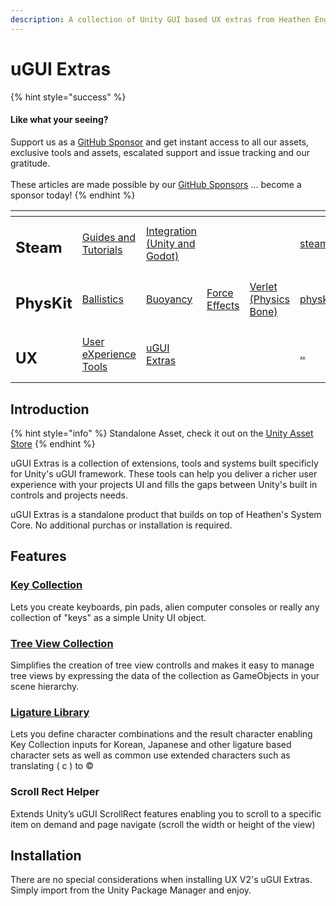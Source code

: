 ```yaml
---
description: A collection of Unity GUI based UX extras from Heathen Engineering.
---
```


# uGUI Extras

{% hint style="success" %}
#### Like what your seeing?

Support us as a [GitHub Sponsor](../../../../become-a-sponsor/) and get instant access to all our assets, exclusive tools and assets, escalated support and issue tracking and our gratitude.\
\
These articles are made possible by our [GitHub Sponsors](../../../../become-a-sponsor/) ... become a sponsor today!
{% endhint %}

<table data-view="cards"><thead><tr><th></th><th></th><th></th><th></th><th></th><th data-hidden data-card-target data-type="content-ref"></th><th data-hidden data-card-cover data-type="files"></th></tr></thead><tbody><tr><td><h2>Steam</h2></td><td><a href="../../../../company/steam/">Guides and Tutorials</a></td><td><a href="../../../steamworks/">Integration (Unity and Godot)</a></td><td></td><td></td><td><a href="../../../../company/steam/">steam</a></td><td><a href="../../../../.gitbook/assets/Steamworks Card.png">Steamworks Card.png</a></td></tr><tr><td><h2>PhysKit</h2></td><td><a href="../../../physkit/learning/sample-scenes/fantasy-style-ballistic-simulation.md">Ballistics</a></td><td><a href="../../../physkit/learning/sample-scenes/1-buoyancy-example.md">Buoyancy</a></td><td><a href="../../../physkit/learning/sample-scenes/1-force-effect-fields.md">Force Effects</a></td><td><a href="../../../physkit/learning/sample-scenes/2-verlet-spring-skinned-mesh.md">Verlet (Physics Bone)</a></td><td><a href="../../../physkit/">physkit</a></td><td><a href="../../../../.gitbook/assets/PhysKit Card.png">PhysKit Card.png</a></td></tr><tr><td><h2>UX</h2></td><td><a href="../core-concepts/">User eXperience Tools</a></td><td><a href="./">uGUI Extras</a></td><td></td><td></td><td><a href="../../">..</a></td><td><a href="../../../../.gitbook/assets/Splash Screen (1).png">Splash Screen (1).png</a></td></tr></tbody></table>

## Introduction

{% hint style="info" %}
Standalone Asset, check it out on the [Unity Asset Store](https://assetstore.unity.com/packages/2d/gui/ux-v2-ugui-extras-202542)
{% endhint %}

uGUI Extras is a collection of extensions, tools and systems built specificly for Unity's uGUI framework. These tools can help you deliver a richer user experience with your projects UI and fills the gaps between Unity's built in controls and projects needs.

uGUI Extras is a standalone product that builds on top of Heathen's System Core. No additional purchas or installation is required.

## Features

### [Key Collection](key-collection.md)

Lets you create keyboards, pin pads, alien computer consoles or really any collection of "keys" as a simple Unity UI object.

### [Tree View Collection](tree-view.md)

Simplifies the creation of tree view controlls and makes it easy to manage tree views by expressing the data of the collection as GameObjects in your scene hierarchy.

### [Ligature Library](ligature-tools.md#ligature-library)

Lets you define character combinations and the result character enabling Key Collection inputs for Korean, Japanese and other ligature based character sets as well as common use extended characters such as translating ( c ) to ©

### Scroll Rect Helper

Extends Unity’s uGUI ScrollRect features enabling you to scroll to a specific item on demand and page navigate (scroll the width or height of the view)

## Installation

There are no special considerations when installing UX V2's uGUI Extras. Simply import from the Unity Package Manager and enjoy.


